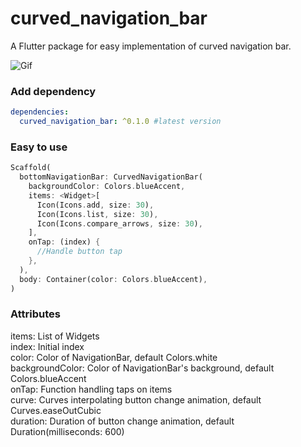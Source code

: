 # curved_navigation_bar

A Flutter package for easy implementation of curved navigation bar. 

![Gif](https://github.com/rafalbednarczuk/curved_navigation_bar/blob/master/example.gif "Fancy Gif")

### Add dependency

```yaml
dependencies:
  curved_navigation_bar: ^0.1.0 #latest version
```

### Easy to use

```dart
Scaffold(
  bottomNavigationBar: CurvedNavigationBar(
    backgroundColor: Colors.blueAccent,
    items: <Widget>[
      Icon(Icons.add, size: 30),
      Icon(Icons.list, size: 30),
      Icon(Icons.compare_arrows, size: 30),
    ],
    onTap: (index) {
      //Handle button tap
    },
  ),
  body: Container(color: Colors.blueAccent),
)
```

### Attributes

items: List of Widgets  
index: Initial index  
color: Color of NavigationBar, default Colors.white  
backgroundColor: Color of NavigationBar's background, default Colors.blueAccent  
onTap: Function handling taps on items  
curve: Curves interpolating button change animation, default Curves.easeOutCubic  
duration: Duration of button change animation, default Duration(milliseconds: 600)
